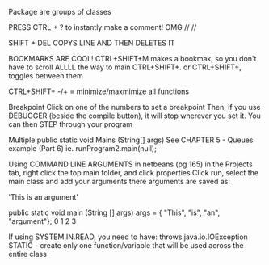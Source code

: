 
Package are groups of classes

PRESS CTRL + ? to instantly make a comment! OMG
//
//



SHIFT + DEL COPYS LINE AND THEN DELETES IT




BOOKMARKS ARE COOL!
CTRL+SHIFT+M makes a bookmak, so you don't have to scroll ALLLL the way to main
CTRL+SHIFT+. or CTRL+SHIFT+, toggles between them



CTRL+SHIFT+ -/+ = minimize/maxmimize all functions


Breakpoint
Click on one of the numbers to set a breakpoint
Then, if you use DEBUGGER (beside the compile button), it will stop wherever you set it.
You can then STEP through your program






Multiple public static void Mains (String[] args)
See CHAPTER 5 - Queues example (Part 6)
ie. 
runProgram2.main(null);






Using COMMAND LINE ARGUMENTS in netbeans  (pg 165)
in the Projects tab, right click the top main folder, and click properties
Click run, select the main class and add your arguments there
arguments are saved as:

'This is an argument'

public static void main (String [] args)
args = { "This", "is", "an", "argument"};
           0       1    2       3
           
           
           
           
If using SYSTEM.IN.READ, you need to have: throws java.io.IOException 
STATIC - create only one function/variable that will be used across the entire class
